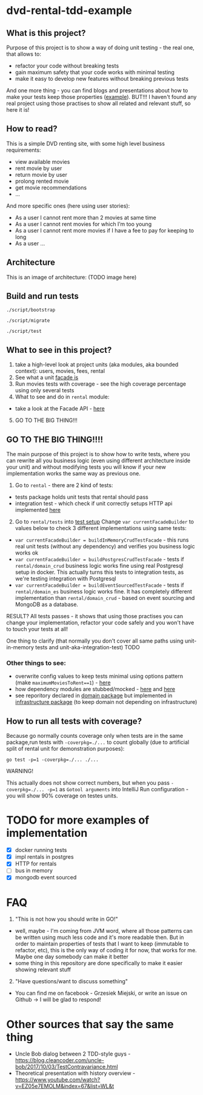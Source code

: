 # dvd-rental-tdd-example

## What is this project?

Purpose of this project is to show a way of doing unit testing - the real one, that allows to:
- refactor your code without breaking tests
- gain maximum safety that your code works with minimal testing
- make it easy to develop new features without breaking previous tests

And one more thing - you can find blogs and presentations about how to make your tests keep those properties ([example](https://www.youtube.com/watch?v=EZ05e7EMOLM&index=67&list=WL&t)).
BUT!!! I haven't found any real project using those practises to show all related and relevant stuff, so here it is!

## How to read?

This is a simple DVD renting site, with some high level business requirements:
- view available movies
- rent movie by user
- return movie by user
- prolong rented movie
- get movie recommendations
- ...

And more specific ones (here using user stories):
- As a user I cannot rent more than 2 movies at same time
- As a user I cannot rent movies for which I’m too young
- As a user I cannot rent more movies if I have a fee to pay for keeping to long
- As a user ...

## Architecture

This is an image of architecture: 
(TODO image here)

## Build and run tests

`./script/bootstrap`

`./script/migrate`

`./script/test`


## What to see in this project?

1. take a high-level look at project units (aka modules, aka bounded context): users, movies, fees, rental
2. See what a unit [facade is](movies/api.go#L41)
3. Run movies tests with coverage - see the high coverage percentage using only several tests
4. What to see and do in `rental` module:
* take a look at the Facade API - [here](rental/domain_common/api.go)
5. GO TO THE BIG THING!!!

## GO TO THE BIG THING!!!!

The main purpose of this project is to show how to write tests, where you can rewrite all you business logic (even using different architecture inside your unit) and without modifying tests you will know if your new implementation works the same way as previous one.

1. Go to `rental` - there are 2 kind of tests:
- tests package holds unit tests that rental should pass
- integration test - which check if unit correctly setups HTTP api implemented [here](rental/api/rest.go)

2. Go to `rental/tests` into [test setup](rental/tests/choose_facade.go#20)
Change `var currentFacadeBuilder` to values below to check 3 different implementations using same tests:
- `var currentFacadeBuilder = buildInMemoryCrudTestFacade` - this runs real unit tests (without any dependency) and verifies you business logic works ok
- `var currentFacadeBuilder = buildPostgresCrudTestFacade` - tests if `rental/domain_crud` business logic works fine using real Postgresql setup in docker. This actually turns this tests to integration tests, as we're testing integration with Postgresql
-  `var currentFacadeBuilder = buildEventSourcedTestFacade` - tests if `rental/domain_es` business logic works fine. It has completely different implementation than `rental/domain_crud` - based on event sourcing and MongoDB as a database.

RESULT? All tests passes - it shows that using those practises you can change your implementation, refactor your code safely and you won't have to touch your tests at all!

One thing to clarify (that normally you don't cover all same paths using unit-in-memory tests and unit-aka-integration-test) TODO

### Other things to see:
* overwrite config values to keep tests minimal using options pattern (make `maximumMoviesToRent==1`) - [here](rental/domain_crud/options_example_test.go) 
* how dependency modules are stubbed/mocked - [here](rental/domain_crud/config.go#BuildFacade) and [here](TODO)
* see reporitory declared in [domain package](rental/domain_es/repository.go) but implemented in [infrastructure package](rental/infrastructure/mongo_repository.go) 
(to keep domain not depending on infrastructure) 


## How to run all tests with coverage?
Because go normally counts coverage only when tests are in the same package,run tests with `-coverpkg=./...` to count globally (due to artificial split of rental unit for demonstration purposes):
 
 ```
 go test -p=1 -coverpkg=./... ./...
```

WARNING!
 
This actually does not show correct numbers, but when you pass `-coverpkg=./... -p=1` as `Gotool arguments` into IntelliJ Run configuration - you will show 90% coverage on testes units.  


# TODO for more examples of implementation

- [x] docker running tests
- [x] impl rentals in postgres
- [x] HTTP for rentals
- [ ] bus in memory
- [x] mongodb event sourced

# FAQ

1. "This is not how you should write in GO!"
- well, maybe - I'm coming from JVM word, where all those patterns can be written using much less code and it's more readable then. But in order to maintain properties of tests that I want to keep (immutable to refactor, etc), this is the only way of coding it for now, that works for me. Maybe one day somebody can make it better
- some thing in this repository are done specifically to make it easier showing relevant stuff
2. "Have questions/want to discuss something"
- You can find me on facebook - Grzesiek Miejski, or write an issue on Github -> I will be glad to respond!

# Other sources that say the same thing

* Uncle Bob dialog between 2 TDD-style guys - https://blog.cleancoder.com/uncle-bob/2017/10/03/TestContravariance.html
* Theoretical presentation with history overview - https://www.youtube.com/watch?v=EZ05e7EMOLM&index=67&list=WL&t
